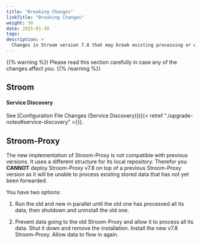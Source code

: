 ```yaml
---
title: "Breaking Changes"
linkTitle: "Breaking Changes"
weight: 30
date: 2025-01-30
tags: 
description: >
  Changes in Stroom version 7.8 that may break existing processing or ways of working.
---
```


{{% warning %}}
Please read this section carefully in case any of the changes affect you.
{{% /warning %}}

## Stroom

#### Service Discovery

See [Configuration File Changes (Service Discovery)]({{< relref "./upgrade-notes#service-discovery" >}}).


## Stroom-Proxy

The new implementation of Stroom-Proxy is not compatible with previous versions.
It uses a different structure for its local repository.
Therefor you **CANNOT** deploy Stroom-Proxy v7.8 on top of a previous Stroom-Proxy version as it will be unable to process existing stored data that has not yet been forwarded.

You have two options:

1. Run the old and new in parallel until the old one has processed all its data, then shutdown and uninstall the old one.

1. Prevent data going to the old Stroom-Proxy and allow it to process all its data.
   Shut it down and remove the installation.
   Install the new v7.8 Stroom-Proxy.
   Allow data to flow in again.

